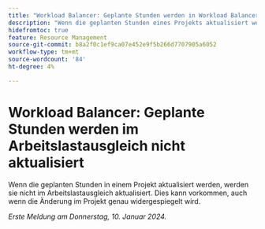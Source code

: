 ```yaml
---
title: "Workload Balancer: Geplante Stunden werden in Workload Balancer nicht aktualisiert."
description: "Wenn die geplanten Stunden eines Projekts aktualisiert werden, werden sie nicht im Arbeitslastausgleich aktualisiert. Dies kann auch dann passieren, wenn die Änderung im Projekt korrekt widergespiegelt wird."
hidefromtoc: true
feature: Resource Management
source-git-commit: b8a2f0c1ef9ca07e452e9f5b266d7707905a6052
workflow-type: tm+mt
source-wordcount: '84'
ht-degree: 4%

---
```



# Workload Balancer: Geplante Stunden werden im Arbeitslastausgleich nicht aktualisiert

Wenn die geplanten Stunden in einem Projekt aktualisiert werden, werden sie nicht im Arbeitslastausgleich aktualisiert. Dies kann vorkommen, auch wenn die Änderung im Projekt genau widergespiegelt wird.

_Erste Meldung am Donnerstag, 10. Januar 2024._
